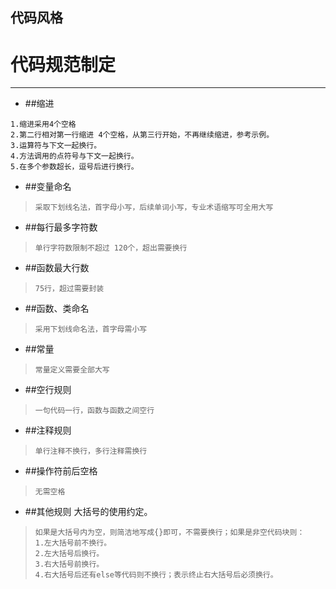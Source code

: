 ## 代码风格

# 代码规范制定

------
* ##缩进
>
`1.缩进采用4个空格`  
`2.第二行相对第一行缩进 4个空格，从第三行开始，不再继续缩进，参考示例。`  
`3.运算符与下文一起换行。`  
`4.方法调用的点符号与下文一起换行。`  
`5.在多个参数超长，逗号后进行换行。`  

* ##变量命名
>`采取下划线名法，首字母小写，后续单词小写，专业术语缩写可全用大写`  
* ##每行最多字符数
>``单行字符数限制不超过 120个，超出需要换行``
* ##函数最大行数
>`75行，超过需要封装`
* ##函数、类命名
>`采用下划线命名法，首字母需小写`
* ##常量
>`常量定义需要全部大写`
* ##空行规则
>`一句代码一行，函数与函数之间空行`
* ##注释规则
>`单行注释不换行，多行注释需换行`
* ##操作符前后空格
>`无需空格`
* ##其他规则
 大括号的使用约定。
>`如果是大括号内为空，则简洁地写成{}即可，不需要换行；如果是非空代码块则：`  
    `1.左大括号前不换行。`  
    `2.左大括号后换行。`  
    `3.右大括号前换行。`  
    `4.右大括号后还有else等代码则不换行；表示终止右大括号后必须换行。`  
